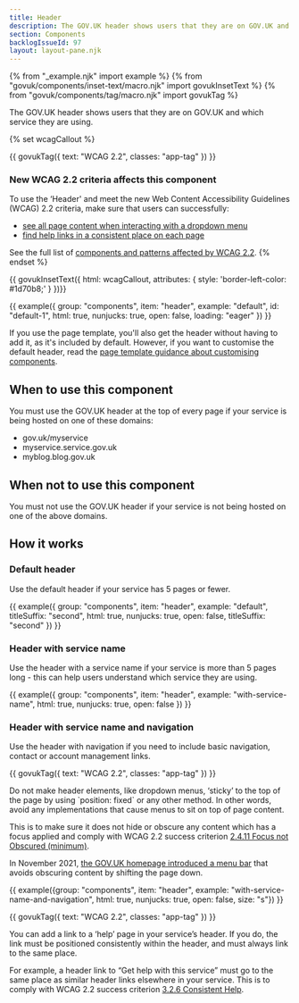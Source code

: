 ```yaml
---
title: Header
description: The GOV.UK header shows users that they are on GOV.UK and which service they are using
section: Components
backlogIssueId: 97
layout: layout-pane.njk
---
```


{% from "_example.njk" import example %}
{% from "govuk/components/inset-text/macro.njk" import govukInsetText %}
{% from "govuk/components/tag/macro.njk" import govukTag %}

The GOV.UK header shows users that they are on GOV.UK and which service they are using.

{% set wcagCallout %}

{{ govukTag({
  text: "WCAG 2.2",
  classes: "app-tag"
}) }}

### New WCAG 2.2 criteria affects this component

To use the ‘Header' and meet the new Web Content Accessibility Guidelines (WCAG) 2.2 criteria, make sure that users can successfully:

- [see all page content when interacting with a dropdown menu](/components/header/#wcag-do-not-cover-content)
- [find help links in a consistent place on each page](/components/header/#wcag-consistent-help-links)

See the full list of [components and patterns affected by WCAG 2.2](/accessibility/WCAG-2.2/#components-and-patterns-affected-in-the-design-system).
{% endset %}

{{ govukInsetText({
  html: wcagCallout,
  attributes: {
    style: 'border-left-color: #1d70b8;'
  }
})}}

{{ example({ group: "components", item: "header", example: "default", id: "default-1", html: true, nunjucks: true, open: false, loading: "eager" }) }}

If you use the page template, you'll also get the header without having to add it, as it's included by default. However, if you want to customise the default header, read the [page template guidance about customising components](/styles/page-template/#changing-template-content).

## When to use this component

You must use the GOV.UK header at the top of every page if your service is being hosted on one of these domains:

- gov.uk/myservice
- myservice.service.gov.uk
- myblog.blog.gov.uk

## When not to use this component

You must not use the GOV.UK header if your service is not being hosted on one of the above domains.

## How it works

### Default header

Use the default header if your service has 5 pages or fewer.

{{ example({ group: "components", item: "header", example: "default", titleSuffix: "second", html: true, nunjucks: true, open: false, titleSuffix: "second" }) }}

### Header with service name

Use the header with a service name if your service is more than 5 pages long - this can help users understand which service they are using.

{{ example({ group: "components", item: "header", example: "with-service-name", html: true, nunjucks: true, open: false }) }}

### Header with service name and navigation

Use the header with navigation if you need to include basic navigation, contact or account management links.

<div class="app-wcag-22" id="wcag-do-not-cover-content" role="note">
  {{ govukTag({
    text: "WCAG 2.2",
    classes: "app-tag"
  }) }}
  <p>Do not make header elements, like dropdown menus, ‘sticky’ to the top of the page by using `position: fixed` or any other method. In other words, avoid any implementations that cause menus to sit on top of page content.</p>
  <p>This is to make sure it does not hide or obscure any content which has a focus applied and comply with WCAG 2.2 success criterion <a href="https://www.w3.org/WAI/WCAG22/Understanding/focus-not-obscured-minimum.html">2.4.11 Focus not Obscured (minimum)</a>.</p>
</div>

In November 2021, [the GOV.UK homepage introduced a menu bar](https://insidegovuk.blog.gov.uk/2021/11/11/launching-gov-uks-new-menu-bar/) that avoids obscuring content by shifting the page down.

{{ example({group: "components", item: "header", example: "with-service-name-and-navigation", html: true, nunjucks: true, open: false, size: "s"}) }}

<div class="app-wcag-22" id="wcag-consistent-help-links" role="note">
  {{ govukTag({
    text: "WCAG 2.2",
    classes: "app-tag"
  }) }}
  <p>You can add a link to a ‘help’ page in your service’s header. If you do, the link must be positioned consistently within the header, and must always link to the same place.</p>
  <p>For example, a header link to “Get help with this service” must go to the same place as similar header links elsewhere in your service. This is to comply with WCAG 2.2 success criterion <a href="https://www.w3.org/WAI/WCAG22/Understanding/consistent-help.html">3.2.6 Consistent Help</a>.</p>
</div>
